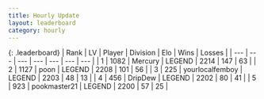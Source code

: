 ```yaml
---
title: Hourly Update
layout: leaderboard
category: hourly
---
```


{: .leaderboard}
| Rank | LV | Player | Division | Elo | Wins | Losses |
| --- | --- | --- | --- | --- | --- | --- |
| <span data-change="0">1</span> | 1082 | <span title="ID: 692745">Mercury</span> | LEGEND | <span data-change="3">2214</span> | <span data-change="4">147</span> | <span data-change="1">63</span> |
| <span data-change="0">2</span> | 1127 | <span title="ID: 540690">poon</span> | LEGEND | <span data-change="0">2208</span> | <span data-change="0">101</span> | <span data-change="0">56</span> |
| <span data-change="0">3</span> | 225 | <span title="ID: 719486">yourlocalfemboy</span> | LEGEND | <span data-change="0">2203</span> | <span data-change="0">48</span> | <span data-change="0">13</span> |
| <span data-change="0">4</span> | 456 | <span title="ID: 649454">DripDew</span> | LEGEND | <span data-change="0">2202</span> | <span data-change="0">80</span> | <span data-change="0">41</span> |
| <span data-change="0">5</span> | 923 | <span title="ID: 652474">pookmaster21</span> | LEGEND | <span data-change="0">2200</span> | <span data-change="0">57</span> | <span data-change="0">25</span> |